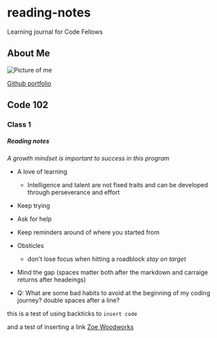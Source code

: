 # reading-notes
Learning journal for Code Fellows

## About Me
![Picture of me](/assets/images/soundersgame.jpeg)


[Github portfolio](https://github.com/MatthewGebhart)


## Code 102

### Class 1

##### Reading notes

*A growth mindset is important to success in this program*
- A love of learning
  - Intelligence and talent are not fixed traits and can be developed through perseverance and effort
- Keep trying
- Ask for help
- Keep reminders around of where you started from
- Obsticles
  - don't lose focus when hitting a roadblock *stay on target*  


- Mind the gap (spaces matter both after the markdown and carraige returns after headeings)
- Q: What are some bad habits to avoid at the beginning of my coding journey? double spaces after a line?


this is a test of using backticks to `insert code` 

and a test of inserting a link [Zoe Woodworks](http://www.zoewoodworks.com)

  
